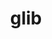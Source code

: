 ---
title: "glib"
layout: cache
categories: [package, develop-2024-03-10]
meta: {"versions": ["2.78.3"], "compilers": ["gcc@=11.1.0", "gcc@=11.4.0", "gcc@=7.5.0", "gcc@=9.4.0", "oneapi@=2024.0.0"], "oss": ["ubuntu18.04", "ubuntu20.04", "ubuntu22.04"], "platforms": ["linux"], "targets": ["neoverse_v1", "neoverse_v2", "ppc64le", "x86_64_v3"], "stacks": ["data-vis-sdk", "e4s", "e4s-neoverse-v2", "e4s-neoverse_v1", "e4s-oneapi", "e4s-power", "radiuss", "root", "tutorial"], "num_specs": 8, "num_specs_by_stack": {"root": 8, "radiuss": 1, "e4s-power": 1, "data-vis-sdk": 1, "e4s-neoverse_v1": 1, "e4s-neoverse-v2": 1, "e4s": 1, "tutorial": 1, "e4s-oneapi": 1}}
spec_details: [{"hash": "hzpobrntwm4xqe3shizdqxymqsiu4kst", "compiler": "gcc@=7.5.0", "versions": ["2.78.3"], "os": "ubuntu18.04", "platform": "linux", "target": "x86_64_v3", "variants": ["build_system=meson", "buildtype=release", "default_library=shared", "~libmount", "~strip", "tracing=none"], "stacks": ["root", "radiuss"], "size": "-", "tarball": "https://binaries.spack.io/develop-2024-03-10/build_cache/linux-ubuntu18.04-x86_64_v3/gcc-7.5.0/glib-2.78.3/linux-ubuntu18.04-x86_64_v3-gcc-7.5.0-glib-2.78.3-hzpobrntwm4xqe3shizdqxymqsiu4kst.spack"}, {"hash": "u6mavg7bxwxdmcv2oi26w7nn2ktokbas", "compiler": "gcc@=9.4.0", "versions": ["2.78.3"], "os": "ubuntu20.04", "platform": "linux", "target": "ppc64le", "variants": ["build_system=meson", "buildtype=release", "default_library=shared", "~libmount", "~strip", "tracing=none"], "stacks": ["root", "e4s-power"], "size": "-", "tarball": "https://binaries.spack.io/develop-2024-03-10/build_cache/linux-ubuntu20.04-ppc64le/gcc-9.4.0/glib-2.78.3/linux-ubuntu20.04-ppc64le-gcc-9.4.0-glib-2.78.3-u6mavg7bxwxdmcv2oi26w7nn2ktokbas.spack"}, {"hash": "jzw6mb77sc6qnjr7k5q2nuorlm2nxyb6", "compiler": "gcc@=11.1.0", "versions": ["2.78.3"], "os": "ubuntu20.04", "platform": "linux", "target": "x86_64_v3", "variants": ["build_system=meson", "buildtype=release", "default_library=shared", "~libmount", "~strip", "tracing=none"], "stacks": ["data-vis-sdk", "root"], "size": "-", "tarball": "https://binaries.spack.io/develop-2024-03-10/build_cache/linux-ubuntu20.04-x86_64_v3/gcc-11.1.0/glib-2.78.3/linux-ubuntu20.04-x86_64_v3-gcc-11.1.0-glib-2.78.3-jzw6mb77sc6qnjr7k5q2nuorlm2nxyb6.spack"}, {"hash": "653ip5bgbkuofmu4e6pt3bxwh6ge2ent", "compiler": "gcc@=11.4.0", "versions": ["2.78.3"], "os": "ubuntu22.04", "platform": "linux", "target": "neoverse_v1", "variants": ["build_system=meson", "buildtype=release", "default_library=shared", "~libmount", "~strip", "tracing=none"], "stacks": ["root", "e4s-neoverse_v1"], "size": "-", "tarball": "https://binaries.spack.io/develop-2024-03-10/build_cache/linux-ubuntu22.04-neoverse_v1/gcc-11.4.0/glib-2.78.3/linux-ubuntu22.04-neoverse_v1-gcc-11.4.0-glib-2.78.3-653ip5bgbkuofmu4e6pt3bxwh6ge2ent.spack"}, {"hash": "zbpwj6bh5pq76icoa67zn5eawhn4zmwx", "compiler": "gcc@=11.4.0", "versions": ["2.78.3"], "os": "ubuntu22.04", "platform": "linux", "target": "neoverse_v2", "variants": ["build_system=meson", "buildtype=release", "default_library=shared", "~libmount", "~strip", "tracing=none"], "stacks": ["e4s-neoverse-v2", "root"], "size": "-", "tarball": "https://binaries.spack.io/develop-2024-03-10/build_cache/linux-ubuntu22.04-neoverse_v2/gcc-11.4.0/glib-2.78.3/linux-ubuntu22.04-neoverse_v2-gcc-11.4.0-glib-2.78.3-zbpwj6bh5pq76icoa67zn5eawhn4zmwx.spack"}, {"hash": "vhhvkrdkogz3wweguh7rvwetqznwbusr", "compiler": "gcc@=11.4.0", "versions": ["2.78.3"], "os": "ubuntu22.04", "platform": "linux", "target": "x86_64_v3", "variants": ["build_system=meson", "buildtype=release", "default_library=shared", "~libmount", "~strip", "tracing=none"], "stacks": ["root", "e4s"], "size": "-", "tarball": "https://binaries.spack.io/develop-2024-03-10/build_cache/linux-ubuntu22.04-x86_64_v3/gcc-11.4.0/glib-2.78.3/linux-ubuntu22.04-x86_64_v3-gcc-11.4.0-glib-2.78.3-vhhvkrdkogz3wweguh7rvwetqznwbusr.spack"}, {"hash": "h4j52zt5qvb3su32u2m2rqcs33yxzzyj", "compiler": "gcc@=11.4.0", "versions": ["2.78.3"], "os": "ubuntu22.04", "platform": "linux", "target": "x86_64_v3", "variants": ["build_system=meson", "buildtype=release", "default_library=shared", "~libmount", "~strip", "tracing=none"], "stacks": ["root", "tutorial"], "size": "-", "tarball": "https://binaries.spack.io/develop-2024-03-10/build_cache/linux-ubuntu22.04-x86_64_v3/gcc-11.4.0/glib-2.78.3/linux-ubuntu22.04-x86_64_v3-gcc-11.4.0-glib-2.78.3-h4j52zt5qvb3su32u2m2rqcs33yxzzyj.spack"}, {"hash": "ldkyrss7zmmy2sokckltzhv7cxfjlgpo", "compiler": "oneapi@=2024.0.0", "versions": ["2.78.3"], "os": "ubuntu22.04", "platform": "linux", "target": "x86_64_v3", "variants": ["build_system=meson", "buildtype=release", "default_library=shared", "~libmount", "~strip", "tracing=none"], "stacks": ["root", "e4s-oneapi"], "size": "-", "tarball": "https://binaries.spack.io/develop-2024-03-10/build_cache/linux-ubuntu22.04-x86_64_v3/oneapi-2024.0.0/glib-2.78.3/linux-ubuntu22.04-x86_64_v3-oneapi-2024.0.0-glib-2.78.3-ldkyrss7zmmy2sokckltzhv7cxfjlgpo.spack"}]
---